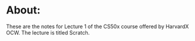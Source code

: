 # About:
These are the notes for Lecture 1 of the CS50x course offered by HarvardX OCW. The lecture is titled Scratch.